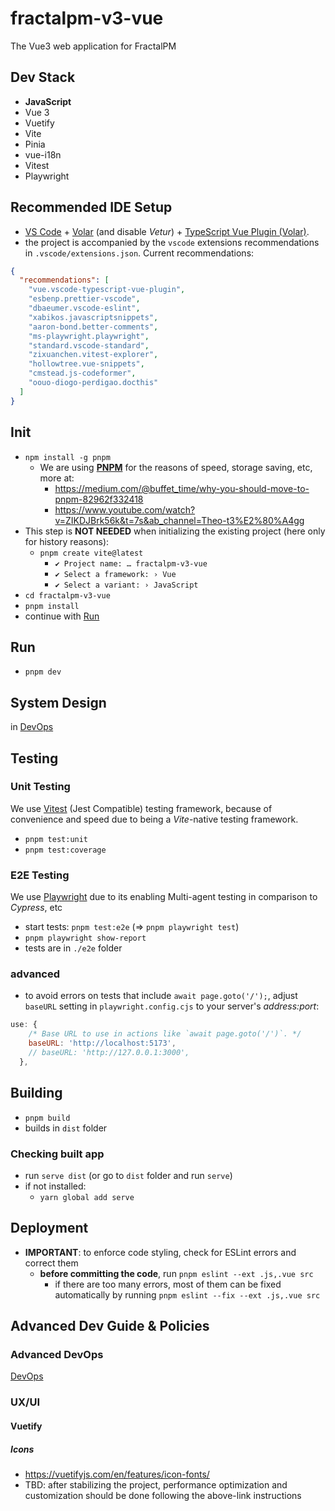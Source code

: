 # fractalpm-v3-vue

The Vue3 web application for FractalPM

## Dev Stack

- **JavaScript**
- Vue 3
- Vuetify
- Vite
- Pinia
- vue-i18n
- Vitest
- Playwright

## Recommended IDE Setup

- [VS Code](https://code.visualstudio.com/) + [Volar](https://marketplace.visualstudio.com/items?itemName=Vue.volar) (and disable *Vetur*) + [TypeScript Vue Plugin (Volar)](https://marketplace.visualstudio.com/items?itemName=Vue.vscode-typescript-vue-plugin).
- the project is accompanied by the `vscode` extensions recommendations in `.vscode/extensions.json`. Current recommendations:

```json
{
  "recommendations": [
    "vue.vscode-typescript-vue-plugin",
    "esbenp.prettier-vscode",
    "dbaeumer.vscode-eslint",
    "xabikos.javascriptsnippets",
    "aaron-bond.better-comments",
    "ms-playwright.playwright",
    "standard.vscode-standard",
    "zixuanchen.vitest-explorer",
    "hollowtree.vue-snippets",
    "cmstead.js-codeformer",
    "oouo-diogo-perdigao.docthis"
  ]
}
```

## Init

- `npm install -g pnpm`
  - We are using [**PNPM**](https://pnpm.io/) for the reasons of speed, storage saving, etc, more at:
    - <https://medium.com/@buffet_time/why-you-should-move-to-pnpm-82962f332418>
    - <https://www.youtube.com/watch?v=ZIKDJBrk56k&t=7s&ab_channel=Theo-t3%E2%80%A4gg>
- This step is  **NOT NEEDED** when initializing the existing project (here only for history reasons):
  - `pnpm create vite@latest`
    - `✔ Project name: … fractalpm-v3-vue`
    - `✔ Select a framework: › Vue`
    - `✔ Select a variant: › JavaScript`
- `cd fractalpm-v3-vue`
- `pnpm install`
- continue with [Run](#run)

## Run

- `pnpm dev`

## System Design

in [DevOps](./DevOps/DevOps.md)

## Testing

### Unit Testing

We use [Vitest](https://vitest.dev/) (Jest Compatible) testing framework, because of convenience and speed due to being a *Vite*-native testing framework.

- `pnpm test:unit`
- `pnpm test:coverage`

### E2E Testing

We use [Playwright](https://playwright.dev/) due to its enabling Multi-agent testing in comparison to *Cypress*, etc

- start tests: `pnpm test:e2e` (=> `pnpm playwright test`)
- `pnpm playwright show-report`
- tests are in `./e2e` folder

### advanced

- to avoid errors on tests that include `await page.goto('/');`, adjust `baseURL` setting in `playwright.config.cjs` to your server's *address:port*:

```js
use: {
    /* Base URL to use in actions like `await page.goto('/')`. */
    baseURL: 'http://localhost:5173',
    // baseURL: 'http://127.0.0.1:3000',
  },
```

## Building

- `pnpm build`
- builds in `dist` folder

### Checking built app

- run `serve dist` (or go to `dist` folder and run `serve`)
- if not installed:
  - `yarn global add serve`

## Deployment

- **IMPORTANT**:
to enforce code styling, check for ESLint errors and correct them
  - **before committing the code**, run `pnpm eslint --ext .js,.vue src`
    - if there are too many errors, most of them can be fixed automatically by running `pnpm eslint --fix --ext .js,.vue src`

## Advanced Dev Guide & Policies

### Advanced DevOps

[DevOps](./DevOps/DevOps.md)

### UX/UI

#### Vuetify

##### Icons

- <https://vuetifyjs.com/en/features/icon-fonts/>
- TBD: after stabilizing the project, performance optimization and customization should be done following the above-link instructions
